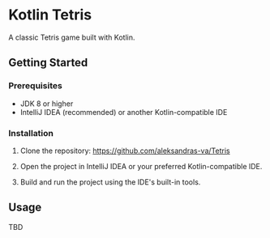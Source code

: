 # Kotlin Tetris

A classic Tetris game built with Kotlin.

## Getting Started

### Prerequisites

- JDK 8 or higher
- IntelliJ IDEA (recommended) or another Kotlin-compatible IDE

### Installation

1. Clone the repository: https://github.com/aleksandras-va/Tetris

2. Open the project in IntelliJ IDEA or your preferred Kotlin-compatible IDE.

3. Build and run the project using the IDE's built-in tools.

## Usage

TBD
